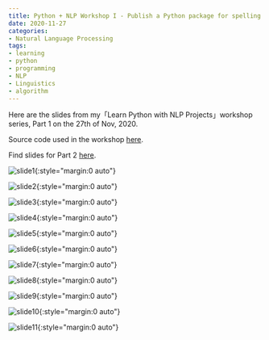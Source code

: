 ```yaml
---
title: Python + NLP Workshop I - Publish a Python package for spelling correction tasks
date: 2020-11-27
categories:
- Natural Language Processing
tags:
- learning
- python
- programming
- NLP
- Linguistics
- algorithm
---
```


Here are the slides from my「Learn Python with NLP Projects」workshop series, Part 1 on the 27th of Nov, 2020. 

Source code used in the workshop [here](https://github.com/SinanTang/spelling-checker.py).

Find slides for Part 2 [here](https://sinantang.github.io/posts/python-workshop-two/).

![slide1](/assets/images/workshop1/Slide1.jpg){:style="margin:0 auto"}



![slide2](/assets/images/workshop1/Slide2.jpg){:style="margin:0 auto"}



![slide3](/assets/images/workshop1/Slide3.jpg){:style="margin:0 auto"}



![slide4](/assets/images/workshop1/Slide4.jpg){:style="margin:0 auto"}



![slide5](/assets/images/workshop1/Slide5.jpg){:style="margin:0 auto"}



![slide6](/assets/images/workshop1/Slide6.jpg){:style="margin:0 auto"}



![slide7](/assets/images/workshop1/Slide7.jpg){:style="margin:0 auto"}



![slide8](/assets/images/workshop1/Slide8.jpg){:style="margin:0 auto"}



![slide9](/assets/images/workshop1/Slide9.jpg){:style="margin:0 auto"}



![slide10](/assets/images/workshop1/Slide10.jpg){:style="margin:0 auto"}



![slide11](/assets/images/workshop1/Slide11.jpg){:style="margin:0 auto"}

